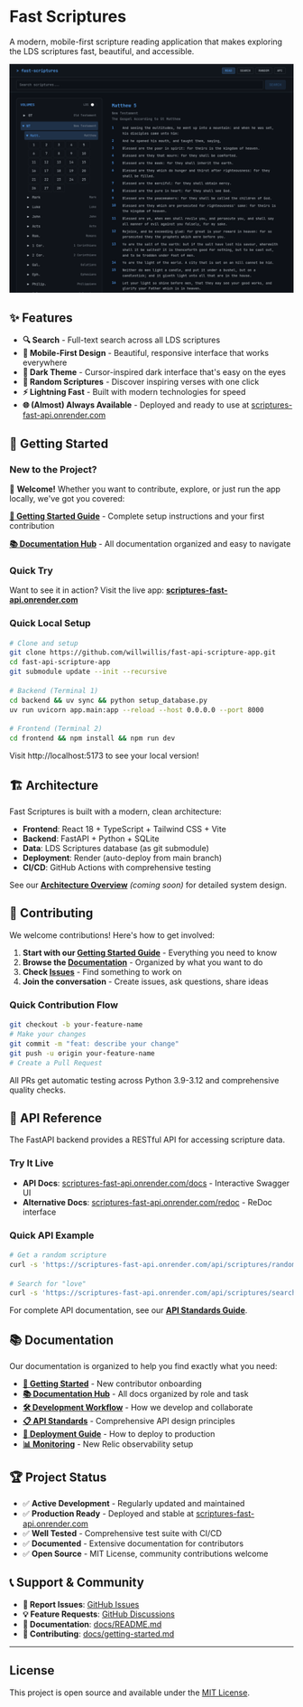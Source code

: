 # Fast Scriptures

A modern, mobile-first scripture reading application that makes exploring the LDS scriptures fast, beautiful, and accessible.

![Scripture App Screenshot](./docs/screenshots/scriptures-app-screenshot.png)

## ✨ Features

- **🔍 Search** - Full-text search across all LDS scriptures
- **📱 Mobile-First Design** - Beautiful, responsive interface that works everywhere
- **🎨 Dark Theme** - Cursor-inspired dark interface that's easy on the eyes
- **🎲 Random Scriptures** - Discover inspiring verses with one click
- **⚡ Lightning Fast** - Built with modern technologies for speed
- **🌐 (Almost) Always Available** - Deployed and ready to use at [scriptures-fast-api.onrender.com](https://scriptures-fast-api.onrender.com)


## 🚀 Getting Started

### New to the Project?

👋 **Welcome!** Whether you want to contribute, explore, or just run the app locally, we've got you covered:

**[📖 Getting Started Guide](./docs/getting-started.md)** - Complete setup instructions and your first contribution

**[📚 Documentation Hub](./docs/README.md)** - All documentation organized and easy to navigate

### Quick Try

Want to see it in action? Visit the live app: **[scriptures-fast-api.onrender.com](https://scriptures-fast-api.onrender.com)**

### Quick Local Setup

```bash
# Clone and setup
git clone https://github.com/willwillis/fast-api-scripture-app.git
cd fast-api-scripture-app
git submodule update --init --recursive

# Backend (Terminal 1)
cd backend && uv sync && python setup_database.py
uv run uvicorn app.main:app --reload --host 0.0.0.0 --port 8000

# Frontend (Terminal 2)
cd frontend && npm install && npm run dev
```

Visit http://localhost:5173 to see your local version!

## 🏗️ Architecture

Fast Scriptures is built with a modern, clean architecture:

- **Frontend**: React 18 + TypeScript + Tailwind CSS + Vite
- **Backend**: FastAPI + Python + SQLite
- **Data**: LDS Scriptures database (as git submodule)
- **Deployment**: Render (auto-deploy from main branch)
- **CI/CD**: GitHub Actions with comprehensive testing

See our **[Architecture Overview](./docs/architecture.md)** *(coming soon)* for detailed system design.

## 🤝 Contributing

We welcome contributions! Here's how to get involved:

1. **Start with our [Getting Started Guide](./docs/getting-started.md)** - Everything you need to know
2. **Browse the [Documentation](./docs/README.md)** - Organized by what you want to do
3. **Check [Issues](https://github.com/willwillis/fast-api-scripture-app/issues)** - Find something to work on
4. **Join the conversation** - Create issues, ask questions, share ideas

### Quick Contribution Flow
```bash
git checkout -b your-feature-name
# Make your changes
git commit -m "feat: describe your change"
git push -u origin your-feature-name
# Create a Pull Request
```

All PRs get automatic testing across Python 3.9-3.12 and comprehensive quality checks.

## 📡 API Reference

The FastAPI backend provides a RESTful API for accessing scripture data.

### Try It Live
- **API Docs**: [scriptures-fast-api.onrender.com/docs](https://scriptures-fast-api.onrender.com/docs) - Interactive Swagger UI
- **Alternative Docs**: [scriptures-fast-api.onrender.com/redoc](https://scriptures-fast-api.onrender.com/redoc) - ReDoc interface

### Quick API Example
```bash
# Get a random scripture
curl -s 'https://scriptures-fast-api.onrender.com/api/scriptures/random' | jq -r '"\(.verse_title)\n\(.scripture_text)"'

# Search for "love"
curl -s 'https://scriptures-fast-api.onrender.com/api/scriptures/search?q=love&limit=3'
```

For complete API documentation, see our **[API Standards Guide](./docs/api-standards.md)**.

## 📚 Documentation

Our documentation is organized to help you find exactly what you need:

- **[📖 Getting Started](./docs/getting-started.md)** - New contributor onboarding
- **[📚 Documentation Hub](./docs/README.md)** - All docs organized by role and task
- **[🛠️ Development Workflow](./docs/development-workflow.md)** - How we develop and collaborate
- **[📋 API Standards](./docs/api-standards.md)** - Comprehensive API design principles
- **[🚀 Deployment Guide](./docs/deployment.md)** - How to deploy to production
- **[📊 Monitoring](./docs/monitoring-setup.md)** - New Relic observability setup

## 🏆 Project Status

- ✅ **Active Development** - Regularly updated and maintained
- ✅ **Production Ready** - Deployed and stable at [scriptures-fast-api.onrender.com](https://scriptures-fast-api.onrender.com)
- ✅ **Well Tested** - Comprehensive test suite with CI/CD
- ✅ **Documented** - Extensive documentation for contributors
- ✅ **Open Source** - MIT License, community contributions welcome

## 📞 Support & Community

- **🐛 Report Issues**: [GitHub Issues](https://github.com/willwillis/fast-api-scripture-app/issues)
- **💡 Feature Requests**: [GitHub Discussions](https://github.com/willwillis/fast-api-scripture-app/discussions)
- **📖 Documentation**: [docs/README.md](./docs/README.md)
- **🤝 Contributing**: [docs/getting-started.md](./docs/getting-started.md)

---

## License

This project is open source and available under the [MIT License](LICENSE).

